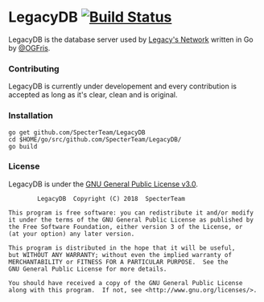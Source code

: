 # LegacyDB [![Build Status](https://travis-ci.com/SpecterTeam/LegacyDB.svg?branch=master)](https://travis-ci.com/SpecterTeam/LegacyDB)
LegacyDB is the database server used by [Legacy's Network](https://twitter.com/LegacyUHCs) written in Go by [@OGFris](https://twitter.com/OGFris).

### Contributing
 LegacyDB is currently under developement and every contribution is accepted as long as it's clear, clean and is original.
 
### Installation
    go get github.com/SpecterTeam/LegacyDB
    cd $HOME/go/src/github.com/SpecterTeam/LegacyDB/
    go build
 
 ### License
 LegacyDB is under the [GNU General Public License v3.0](https://github.com/SpecterTeam/LegacyDB/blob/master/LICENSE).
 
            LegacyDB  Copyright (C) 2018  SpecterTeam

    This program is free software: you can redistribute it and/or modify
    it under the terms of the GNU General Public License as published by
    the Free Software Foundation, either version 3 of the License, or
    (at your option) any later version.

    This program is distributed in the hope that it will be useful,
    but WITHOUT ANY WARRANTY; without even the implied warranty of
    MERCHANTABILITY or FITNESS FOR A PARTICULAR PURPOSE.  See the
    GNU General Public License for more details.

    You should have received a copy of the GNU General Public License
    along with this program.  If not, see <http://www.gnu.org/licenses/>.
